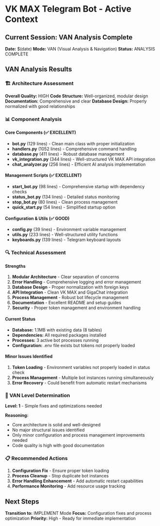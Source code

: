 # VK MAX Telegram Bot - Active Context

## Current Session: VAN Analysis Complete
**Date:** $(date)
**Mode:** VAN (Visual Analysis & Navigation)
**Status:** ANALYSIS COMPLETE

## VAN Analysis Results

### 🏗️ Architecture Assessment
**Overall Quality:** HIGH
**Code Structure:** Well-organized, modular design
**Documentation:** Comprehensive and clear
**Database Design:** Properly normalized with good relationships

### 📊 Component Analysis

#### Core Components (✅ EXCELLENT)
- **bot.py** (129 lines) - Clean main class with proper initialization
- **handlers.py** (1052 lines) - Comprehensive command handling
- **database.py** (411 lines) - Robust database management
- **vk_integration.py** (344 lines) - Well-structured VK MAX API integration
- **chat_analyzer.py** (256 lines) - Efficient AI analysis implementation

#### Management Scripts (✅ EXCELLENT)
- **start_bot.py** (98 lines) - Comprehensive startup with dependency checks
- **status_bot.py** (134 lines) - Detailed status monitoring
- **stop_bot.py** (80 lines) - Clean process management
- **quick_start.py** (54 lines) - Simplified startup option

#### Configuration & Utils (✅ GOOD)
- **config.py** (39 lines) - Environment variable management
- **utils.py** (233 lines) - Well-structured utility functions
- **keyboards.py** (139 lines) - Telegram keyboard layouts

### 🔍 Technical Assessment

#### Strengths
1. **Modular Architecture** - Clear separation of concerns
2. **Error Handling** - Comprehensive logging and error management
3. **Database Design** - Proper normalization with foreign keys
4. **API Integration** - Clean VK MAX and GigaChat integration
5. **Process Management** - Robust bot lifecycle management
6. **Documentation** - Excellent README and setup guides
7. **Security** - Proper token management and environment handling

#### Current Status
- **Database:** 1.1MB with existing data (8 tables)
- **Dependencies:** All required packages installed
- **Processes:** 3 active bot processes running
- **Configuration:** .env file exists but tokens not properly loaded

#### Minor Issues Identified
1. **Token Loading** - Environment variables not properly loaded in status check
2. **Process Management** - Multiple bot instances running simultaneously
3. **Error Recovery** - Could benefit from automatic restart mechanisms

### 🎯 VAN Level Determination
**Level: 1** - Simple fixes and optimizations needed

**Reasoning:**
- Core architecture is solid and well-designed
- No major structural issues identified
- Only minor configuration and process management improvements needed
- Code quality is high with good documentation

### 📋 Recommended Actions
1. **Configuration Fix** - Ensure proper token loading
2. **Process Cleanup** - Stop duplicate bot instances
3. **Error Handling Enhancement** - Add automatic restart capabilities
4. **Performance Monitoring** - Add resource usage tracking

## Next Steps
**Transition to:** IMPLEMENT Mode
**Focus:** Configuration fixes and process optimization
**Priority:** High - Ready for immediate implementation
